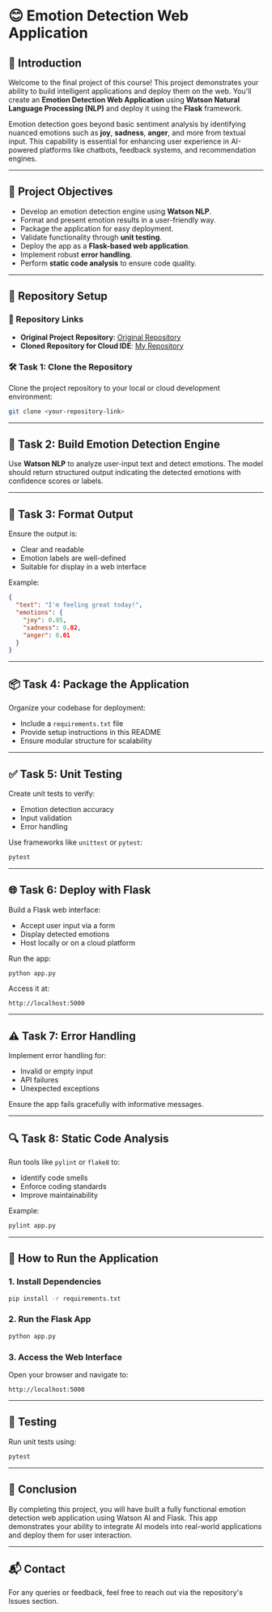 # 😊 Emotion Detection Web Application

## 📘 Introduction
Welcome to the final project of this course! This project demonstrates your ability to build intelligent applications and deploy them on the web. You'll create an **Emotion Detection Web Application** using **Watson Natural Language Processing (NLP)** and deploy it using the **Flask** framework.

Emotion detection goes beyond basic sentiment analysis by identifying nuanced emotions such as **joy**, **sadness**, **anger**, and more from textual input. This capability is essential for enhancing user experience in AI-powered platforms like chatbots, feedback systems, and recommendation engines.

---

## 🎯 Project Objectives
- Develop an emotion detection engine using **Watson NLP**.
- Format and present emotion results in a user-friendly way.
- Package the application for easy deployment.
- Validate functionality through **unit testing**.
- Deploy the app as a **Flask-based web application**.
- Implement robust **error handling**.
- Perform **static code analysis** to ensure code quality.

---

## 📁 Repository Setup

### 🔗 Repository Links
- **Original Project Repository**: [Original Repository](#)
- **Cloned Repository for Cloud IDE**: [My Repository](#)

### 🛠️ Task 1: Clone the Repository
Clone the project repository to your local or cloud development environment:
```bash
git clone <your-repository-link>
```

---

## 🧠 Task 2: Build Emotion Detection Engine
Use **Watson NLP** to analyze user-input text and detect emotions. The model should return structured output indicating the detected emotions with confidence scores or labels.

---

## 🎨 Task 3: Format Output
Ensure the output is:
- Clear and readable
- Emotion labels are well-defined
- Suitable for display in a web interface

Example:
```json
{
  "text": "I'm feeling great today!",
  "emotions": {
    "joy": 0.95,
    "sadness": 0.02,
    "anger": 0.01
  }
}
```

---

## 📦 Task 4: Package the Application
Organize your codebase for deployment:
- Include a `requirements.txt` file
- Provide setup instructions in this README
- Ensure modular structure for scalability

---

## ✅ Task 5: Unit Testing
Create unit tests to verify:
- Emotion detection accuracy
- Input validation
- Error handling

Use frameworks like `unittest` or `pytest`:
```bash
pytest
```

---

## 🌐 Task 6: Deploy with Flask
Build a Flask web interface:
- Accept user input via a form
- Display detected emotions
- Host locally or on a cloud platform

Run the app:
```bash
python app.py
```

Access it at:
```
http://localhost:5000
```

---

## ⚠️ Task 7: Error Handling
Implement error handling for:
- Invalid or empty input
- API failures
- Unexpected exceptions

Ensure the app fails gracefully with informative messages.

---

## 🔍 Task 8: Static Code Analysis
Run tools like `pylint` or `flake8` to:
- Identify code smells
- Enforce coding standards
- Improve maintainability

Example:
```bash
pylint app.py
```

---

## 📄 How to Run the Application

### 1. Install Dependencies
```bash
pip install -r requirements.txt
```

### 2. Run the Flask App
```bash
python app.py
```

### 3. Access the Web Interface
Open your browser and navigate to:
```
http://localhost:5000
```

---

## 🧪 Testing
Run unit tests using:
```bash
pytest
```

---

## 📌 Conclusion
By completing this project, you will have built a fully functional emotion detection web application using Watson AI and Flask. This app demonstrates your ability to integrate AI models into real-world applications and deploy them for user interaction.

---

## 📬 Contact
For any queries or feedback, feel free to reach out via the repository's Issues section.
